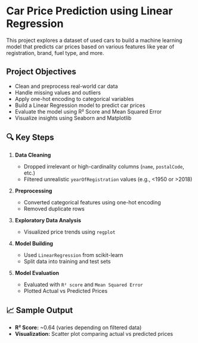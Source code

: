 # Car Price Prediction using Linear Regression
This project explores a dataset of used cars to build a machine learning model that predicts car prices based on various features like year of registration, brand, fuel type, and more.


## Project Objectives

- Clean and preprocess real-world car data
- Handle missing values and outliers
- Apply one-hot encoding to categorical variables
- Build a Linear Regression model to predict car prices
- Evaluate the model using R² Score and Mean Squared Error
- Visualize insights using Seaborn and Matplotlib

## 🔍 Key Steps

1. **Data Cleaning**
   - Dropped irrelevant or high-cardinality columns (`name`, `postalCode`, etc.)
   - Filtered unrealistic `yearOfRegistration` values (e.g., <1950 or >2018)

2. **Preprocessing**
   - Converted categorical features using one-hot encoding
   - Removed duplicate rows

3. **Exploratory Data Analysis**
   - Visualized price trends using `regplot`

4. **Model Building**
   - Used `LinearRegression` from scikit-learn
   - Split data into training and test sets

5. **Model Evaluation**
   - Evaluated with `R² score` and `Mean Squared Error`
   - Plotted Actual vs Predicted Prices

## 📈 Sample Output

- **R² Score:** ~0.64 (varies depending on filtered data)
- **Visualization:** Scatter plot comparing actual vs predicted prices
